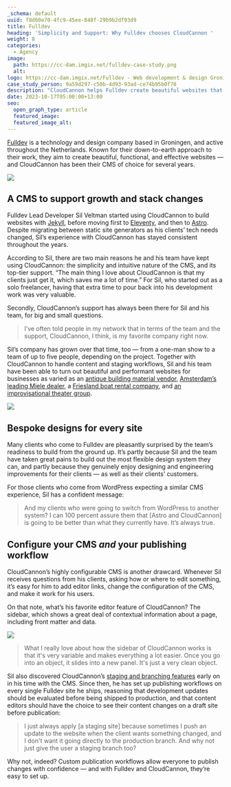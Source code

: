 ```yaml
---
_schema: default
uuid: f8d60e70-4fc9-45ee-848f-29b9b2df93d9
title: Fulldev
heading: 'Simplicity and Support: Why Fulldev chooses CloudCannon '
weight: 8
categories:
  - Agency
image:
  path: https://cc-dam.imgix.net/fulldev-case-study.png
  alt:
logo: https://cc-dam.imgix.net/Fulldev - Web development & design Groningen-0.svg
case_study_person: 9a59d297-c50b-4d93-93ad-ce74b95b0f78
description: "CloudCannon helps Fulldev create beautiful websites that are intuitive to update for any user —\_across a wide variety of static site generators."
date: 2023-10-17T05:00:00+13:00
seo:
  open_graph_type: article
  featured_image:
  featured_image_alt:
---
```

<a target="_blank" rel="noopener" href="https://full.dev/">Fulldev</a> is a technology and design company based in Groningen, and active throughout the Netherlands. Known for their down-to-earth approach to their work, they aim to create beautiful, functional, and effective websites — and CloudCannon has been their CMS of choice for several years.

![](https://cc-dam.imgix.net/fulldev-cs-1r.png)

## A CMS to support growth and stack changes

Fulldev Lead Developer Sil Veltman started using CloudCannon to build websites with <a target="_blank" rel="noopener" href="/jekyll-cms/">Jekyll</a>, before moving first to <a target="_blank" rel="noopener" href="/eleventy-cms/">Eleventy</a>, and then to <a target="_blank" rel="noopener" href="/astro-cms/">Astro</a>. Despite migrating between static site generators as his clients’ tech needs changed, Sil’s experience with CloudCannon has stayed consistent throughout the years.

According to Sil, there are two main reasons he and his team have kept using CloudCannon: the simplicity and intuitive nature of the CMS, and its top-tier support. “The main thing I love about CloudCannon is that my clients just get it, which saves me a lot of time.” For Sil, who started out as a solo freelancer, having that extra time to pour back into his development work was very valuable.

Secondly, CloudCannon’s support has always been there for Sil and his team, for big and small questions.

> I’ve often told people in my network that in terms of the team and the support, CloudCannon, I think, is my favorite company right now.

Sil’s company has grown over that time, too — from a one-man show to a team of up to five people, depending on the project. Together with CloudCannon to handle content and staging workflows, Sil and his team have been able to turn out beautiful and performant websites for businesses as varied as an [antique building material vendor](https://vdabouwmaterialen.nl/), [Amsterdam’s leading Miele dealer](https://witgoedcenteramsterdam.nl/), a [Friesland boat rental company](https://sloepverhuurbolsward.nl/), and [an improvisational theater group](https://meintheater.nl/).

![](https://cc-dam.imgix.net/fulldev-cs-2.png)

## Bespoke designs for every site<!-- notionvc: efc51ea8-eaa8-4521-9a5c-b0525e277048 -->

Many clients who come to Fulldev are pleasantly surprised by the team’s readiness to build from the ground up. It’s partly because Sil and the team have taken great pains to build out the most flexible design system they can, and partly because they genuinely enjoy designing and engineering improvements for their clients — as well as their clients’ customers.

For those clients who come from WordPress expecting a similar CMS experience, Sil has a confident message:

<!-- notionvc: fa4d4210-4485-4803-88ab-071ac3d6e5a9 -->

> And my clients who were going to switch from WordPress to another system? I can 100 percent assure them that \[Astro and CloudCannon\] is going to be better than what they currently have. It’s always true.

## Configure your CMS *and* your publishing workflow

CloudCannon’s highly configurable CMS is another drawcard. Whenever Sil receives questions from his clients, asking how or where to edit something, it’s easy for him to add editor links, change the configuration of the CMS, and make it work for his users.

On that note, what’s his favorite editor feature of CloudCannon? The sidebar, which shows a great deal of contextual information about a page, including front matter and data.

![](https://cc-dam.imgix.net/fulldev-case-study-03.png)

> What I really love about how the sidebar of CloudCannon works is that it's very variable and makes everything a lot easier. Once you go into an object, it slides into a new panel. It's just a very clean object.

Sil also discovered CloudCannon’s <a target="_blank" rel="noopener" href="https://cloudcannon.com/documentation/guides/staging-workflow-guide/staging-branch/">staging and branching features</a>&nbsp;early on in his time with the CMS. Since then, he has set up publishing workflows on every single Fulldev site he ships, reasoning that development updates should be evaluated before being shipped to production, and that content editors should have the choice to see their content changes on a draft site before publication:

> I just always apply \[a staging site\] because sometimes I push an update to the website when the client wants something changed, and I don't want it going directly to the production branch. And why not just give the user a staging branch too?

Why not, indeed? Custom publication workflows allow everyone to publish changes with confidence — and with Fulldev and CloudCannon, they’re easy to set up.

<!-- notionvc: 0dd630d7-f30a-4cb6-b3a6-0886874f4b59 -->